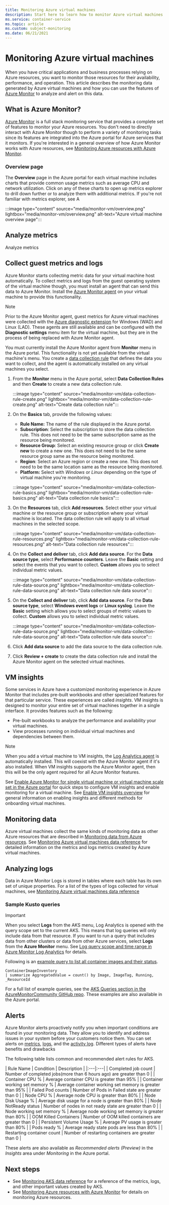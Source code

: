 ```yaml
---
title: Monitoring Azure virtual machines
description: Start here to learn how to monitor Azure virtual machines
ms.service: container-service
ms.topic: article
ms.custom: subject-monitoring
ms.date: 06/21/2021
---
```


# Monitoring Azure virtual machines

When you have critical applications and business processes relying on Azure resources, you want to monitor those resources for their availability, performance, and operation. This article describes the monitoring data generated by Azure virtual machines and how you can use the features of [Azure Monitor](/azure/azure-monitor/overview) to analyze and alert on this data.


## What is Azure Monitor?
[Azure Monitor](/azure/azure-monitor/overview) is a full stack monitoring service that provides a complete set of features to monitor your Azure resources. You don't need to directly interact with Azure Monitor though to perform a variety of monitoring tasks since its features are integrated into the Azure portal for Azure services that it monitors. If you're interested in a general overview of how Azure Monitor works with Azure resources, see [Monitoring Azure resources with Azure Monitor](../azure-monitor/essentials/monitor-azure-resource.md).

### Overview page
The **Overview** page in the Azure portal for each virtual machine includes charts that provide common usage metrics such as average CPU and network utilization. Click on any of these charts to open up metrics explorer to drill down further or to analyze them with additional metrics. If you're not familiar with metrics explorer, see A

:::image type="content" source="media/monitor-vm/overview.png" lightbox="media/monitor-vm/overview.png" alt-text="Azure virtual machine overview page":::


## Analyze metrics
Analyze metrics 






## Collect guest metrics and logs
Azure Monitor starts collecting metric data for your virtual machine host automatically. To collect metrics and logs from the guest operating system of the virtual machine though, you must install an agent that can send this data to Azure Monitor. Install the [Azure Monitor agent](../azure-monitor/agents/azure-monitor-agent-overview.md) on your virtual machine to provide this functionality. 

> [!NOTE]
> Prior to the Azure Monitor agent, guest metrics for Azure virtual machines were collected with the [Azure diagnostic extension](../azure-monitor/agents/diagnostics-extension-overview.md) for Windows (WAD) and Linux (LAD). These agents are still available and can be configured with the **Diagnostic settings** menu item for the virtual machine, but they are in the process of being replaced with Azure Monitor agent.

You must currently install the Azure Monitor agent from **Monitor** menu in the Azure portal. This functionality is not yet available from the virtual machine's menu. You create a [data collection rule]() that defines the data you want to collect, and the agent is automatically installed on any virtual machines you select.

1. From the **Monitor** menu in the Azure portal, select **Data Collection Rules** and then **Create** to create a new data collection rule.

    :::image type="content" source="media/monitor-vm/data-collection-rule-create.png" lightbox="media/monitor-vm/data-collection-rule-create.png" alt-text="Create data collection rule":::


2. On the **Basics** tab, provide the following values:

    - **Rule Name:** The name of the rule displayed in the Azure portal.
   - **Subscription**: Select the subscription to store the data collection rule. This does not need to be the same subscription same as the resource being monitored.
   - **Resource Group**: Select an existing resource group or click **Create new** to create a new one. This does not need to be the same resource group same as the resource being monitored.
   - **Region**: Select an Azure region or create a new one. This does not need to be the same location same as the resource being monitored.
   - **Platform:** Select with *Windows* or *Linux* depending on the type of virtual machine you're monitoring.

    :::image type="content" source="media/monitor-vm/data-collection-rule-basics.png" lightbox="media/monitor-vm/data-collection-rule-basics.png" alt-text="Data collection rule basics":::

3. On the **Resources** tab, click **Add resources**. Select either your virtual machine or the resource group or subscription where your virtual machine is located. The data collection rule will apply to all virtual machines in the selected scope.

    :::image type="content" source="media/monitor-vm/data-collection-rule-resources.png" lightbox="media/monitor-vm/data-collection-rule-resources.png" alt-text="Data collection rule resources":::


4. On the **Collect and deliver** tab, click **Add data source**. For the **Data source type**, select **Performance counters**. Leave the **Basic** setting and select the events that you want to collect. **Custom** allows you to select individual metric values.

    :::image type="content" source="media/monitor-vm/data-collection-rule-data-source.png" lightbox="media/monitor-vm/data-collection-rule-data-source.png" alt-text="Data collection rule data source":::

4. On the **Collect and deliver** tab, click **Add data source**. For the **Data source type**, select **Windows event logs** or **Linux syslog**. Leave the **Basic** setting which allows you to select groups of metric values to collect. **Custom** allows you to select individual metric values.

    :::image type="content" source="media/monitor-vm/data-collection-rule-data-source.png" lightbox="media/monitor-vm/data-collection-rule-data-source.png" alt-text="Data collection rule data source":::

5. Click **Add data source** to add the data source to the data collection rule.

6. Click **Review + create** to create the data collection rule and install the Azure Monitor agent on the selected virtual machines.





## VM insights
Some services in Azure have a customized monitoring experience in Azure Monitor that includes pre-built workbooks and other specialized features for that particular service. These experiences are called *insights*. VM insights is designed to monitor your entire set of virtual machines together in a single interface. It provides features such as the following:

- Pre-built workbooks to analyze the performance and availability your virtual machines.
- View processes running on individual virtual machines and dependencies between them.

> [!NOTE]
> When you add a virtual machine to VM insights, the [Log Analytics agent]() is automatically installed. This will coexist with the Azure Monitor agent if it's also installed. When VM insights supports the Azure Monitor agent, then this will be the only agent required for all Azure Monitor features.

See [Enable Azure Monitor for single virtual machine or virtual machine scale set in the Azure portal](../azure-monitor/vm/vminsights-enable-portal.md) for quick steps to configure VM insights and enable monitoring for a virtual machine. See [Enable VM insights overview](../azure-monitor/vm/vminsights-enable-overview.md) for general information on enabling insights and different methods for onboarding virtual machines.

## Monitoring data

Azure virtual machines collect the same kinds of monitoring data as other Azure resources that are described in [Monitoring data from Azure resources](/azure/azure-monitor/insights/monitor-azure-resource#monitoring-data-from-Azure-resources). See [Monitoring Azure virtual machines data reference](monitor-aks-reference.md) for detailed information on the metrics and logs metrics created by Azure virtual machines.



## Analyzing logs

Data in Azure Monitor Logs is stored in tables where each table has its own set of unique properties.  For a list of the types of logs collected for virtual machines, see [Monitoring Azure virtual machines data reference](monitor-vm-reference.md#resource-logs)  


### Sample Kusto queries

> [!IMPORTANT]
> When you select **Logs** from the AKS menu, Log Analytics is opened with the query scope set to the current AKS. This means that log queries will only include data from that resource. If you want to run a query that includes data from other clusters or data from other Azure services, select **Logs** from the **Azure Monitor** menu. See [Log query scope and time range in Azure Monitor Log Analytics](/azure/azure-monitor/log-query/scope/) for details.

Following is an [example query to list all container images and their status](https://github.com/microsoft/AzureMonitorCommunity/blob/master/Azure%20Services/Kubernetes%20services/Queries/Diagnostics/Image%20inventory.kql).

```Kusto
ContainerImageInventory
| summarize AggregatedValue = count() by Image, ImageTag, Running, _ResourceId
```

For a full list of example queries, see the [AKS Queries section in the AzureMonitorCommunity GitHub repo](https://github.com/microsoft/AzureMonitorCommunity/tree/master/Azure%20Services/Kubernetes%20services/Queries). These examples are also available in the Azure portal.

## Alerts

Azure Monitor alerts proactively notify you when important conditions are found in your monitoring data. They allow you to identify and address issues in your system before your customers notice them. You can set alerts on [metrics](/azure/azure-monitor/platform/alerts-metric-overview), [logs](/azure/azure-monitor/platform/alerts-unified-log), and the [activity log](/azure/azure-monitor/platform/activity-log-alerts). Different types of alerts have benefits and drawbacks

The following table lists common and recommended alert rules for AKS.

| Rule Name | Condition | Description  |
|:---|:---|
| Completed job count | Number of completed jobs(more than 6 hours ago) are greater than 0 |
| Container CPU % | Average container CPU is greater than 95% |
| Container working set memory % | Average container working set memory is greater than 95% |
| Failed Pod counts | Number of Pods in Failed state are greater than 0 |
| Node CPU % | Average node CPU is greater than 80% |
| Node Disk Usage % | Average disk usage for a node is greater than 80% |
| Node NotReady status | Number of nodes in not ready state are greater than 0 |
| Node working set memory % | Average node working set memory is greater than 80% |
| OOM Killed Containers | Number of OOM killed containers are greater than  0 |
| Persistent Volume Usage % | Average PV usage is greater than 80% |
| Pods ready % | Average ready state pods are less than 80% |
| Restarting container count | Number of restarting containers are greater than 0 |

These alerts are also available as *Recommended alerts (Preview)* in the *Insights* area under *Monitoring* in the Azure portal.

## Next steps

- See [Monitoring AKS data reference](monitor-aks-reference.md) for a reference of the metrics, logs, and other important values created by AKS.
- See [Monitoring Azure resources with Azure Monitor](/azure/azure-monitor/insights/monitor-azure-resource) for details on monitoring Azure resources.
